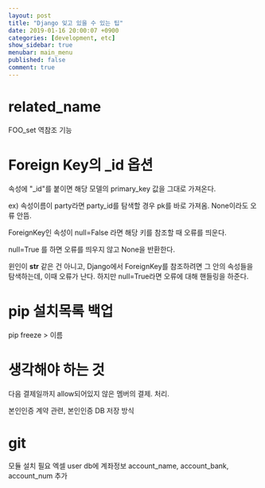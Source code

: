 ```yaml
---
layout: post
title: "Django 잊고 있을 수 있는 팁"
date: 2019-01-16 20:00:07 +0900
categories: [development, etc]
show_sidebar: true
menubar: main_menu
published: false
comment: true
---
```


# related_name

FOO_set
역참조 기능

# Foreign Key의 _id 옵션

속성에 "_id"를 붙이면 해당 모델의 primary_key 값을 그대로 가져온다.

ex) 속성이름이 party라면 party_id를 탐색할 경우 pk를 바로 가져옴. None이라도 오류 안뜸.

ForeignKey인 속성이 null=False 라면 해당 키를 참조할 때 오류를 띄운다.

null=True 를 하면 오류를 띄우지 않고 None을 반환한다.

윈인이 __str__ 같은 건 아니고, Django에서 ForeignKey를 참조하려면 그 안의 속성들을 탐색하는데, 이때 오류가 난다.
하지만 null=True라면 오류에 대해 핸들링을 하준다.

# pip 설치목록 백업

pip freeze > 이름



# 생각해야 하는 것

다음 결제일까지 allow되어있지 않은 멤버의 결제. 처리.

본인인증 계약 관련,
본인인증 DB 저장 방식


# git

모듈 설치 필요 엑셀
user db에 계좌정보 account_name, account_bank, account_num 추가

